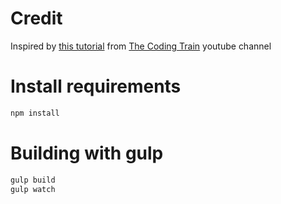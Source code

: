 # Credit
Inspired by [this tutorial] from [The Coding Train] youtube channel

[this tutorial]: https://www.youtube.com/watch?v=KakpnfDv_f0
[The Coding Train]: https://www.youtube.com/channel/UCvjgXvBlbQiydffZU7m1_aw

# Install requirements
```bash
npm install
```

# Building with gulp

```bash
gulp build
gulp watch
```
